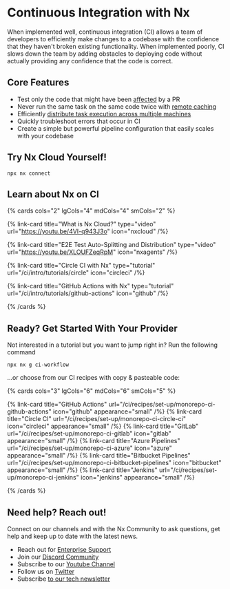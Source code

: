# Continuous Integration with Nx

When implemented well, continuous integration (CI) allows a team of developers to efficiently make changes to a codebase with the confidence that they haven't broken existing functionality. When implemented poorly, CI slows down the team by adding obstacles to deploying code without actually providing any confidence that the code is correct.

## Core Features

- Test only the code that might have been [affected](/ci/features/affected) by a PR
- Never run the same task on the same code twice with [remote caching](/ci/features/remote-cache)
- Efficiently [distribute task execution across multiple machines](/ci/features/distribute-task-execution)
- Quickly troubleshoot errors that occur in CI
- Create a simple but powerful pipeline configuration that easily scales with your codebase

## Try Nx Cloud Yourself!

```shell
npx nx connect
```

## Learn about Nx on CI

{% cards cols="2" lgCols="4" mdCols="4" smCols="2" %}

{% link-card title="What is Nx Cloud?" type="video" url="https://youtu.be/4VI-q943J3o" icon="nxcloud" /%}

{% link-card title="E2E Test Auto-Splitting and Distribution" type="video" url="https://youtu.be/XLOUFZeqRpM" icon="nxagents" /%}

{% link-card title="Circle CI with Nx" type="tutorial" url="/ci/intro/tutorials/circle" icon="circleci" /%}

{% link-card title="GitHub Actions with Nx" type="tutorial" url="/ci/intro/tutorials/github-actions" icon="github" /%}

{% /cards %}

## Ready? Get Started With Your Provider

Not interested in a tutorial but you want to jump right in? Run the following command

```shell
npx nx g ci-workflow
```

...or choose from our CI recipes with copy & pasteable code:

{% cards cols="3" lgCols="6" mdCols="6" smCols="5"  %}

{% link-card title="GitHub Actions" url="/ci/recipes/set-up/monorepo-ci-github-actions" icon="github" appearance="small" /%}
{% link-card title="Circle CI" url="/ci/recipes/set-up/monorepo-ci-circle-ci" icon="circleci" appearance="small" /%}
{% link-card title="GitLab" url="/ci/recipes/set-up/monorepo-ci-gitlab" icon="gitlab" appearance="small" /%}
{% link-card title="Azure Pipelines" url="/ci/recipes/set-up/monorepo-ci-azure" icon="azure" appearance="small" /%}
{% link-card title="Bitbucket Pipelines" url="/ci/recipes/set-up/monorepo-ci-bitbucket-pipelines" icon="bitbucket" appearance="small" /%}
{% link-card title="Jenkins" url="/ci/recipes/set-up/monorepo-ci-jenkins" icon="jenkins" appearance="small" /%}

{% /cards %}

## Need help? Reach out!

Connect on our channels and with the Nx Community to ask questions, get help and keep up to date with the latest news.

- Reach out for [Enterprise Support](https://nx.app/enterprise)
- Join our [Discord Community](https://go.nx.dev/community)
- Subscribe to our [Youtube Channel](https://www.youtube.com/@nxdevtools)
- Follow us on [Twitter](https://twitter.com/nxdevtools)
- Subscribe [to our tech newsletter](https://go.nrwl.io/nx-newsletter)
